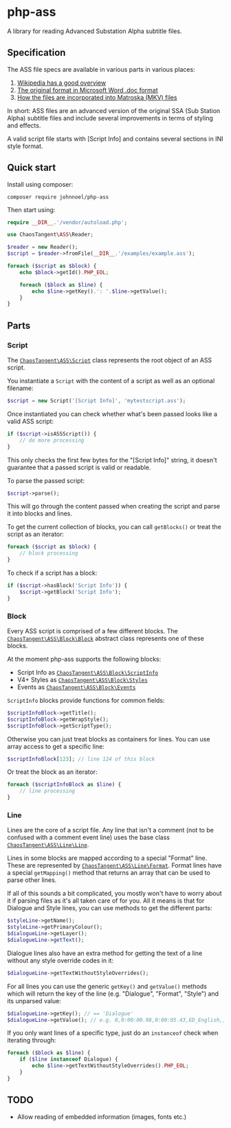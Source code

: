 # php-ass

A library for reading Advanced Substation Alpha subtitle files.

## Specification

The ASS file specs are available in various parts in various places:

1. [Wikipedia has a good overview](https://en.wikipedia.org/wiki/SubStation_Alpha#Advanced_SubStation_Alpha)
2. [The original format in Microsoft Word .doc format](http://www.perlfu.co.uk/projects/asa/ass-specs.doc)
3. [How the files are incorporated into Matroska (MKV) files](http://www.matroska.org/technical/specs/subtitles/ssa.html)

In short: ASS files are an advanced version of the original SSA (Sub Station Alpha) subtitle files and include several improvements in terms of styling and effects.

A valid script file starts with [Script Info] and contains several sections in INI style format.

## Quick start

Install using composer:

```shell
composer require johnnoel/php-ass
```

Then start using:

```php
require __DIR__.'/vendor/autoload.php';

use ChaosTangent\ASS\Reader;

$reader = new Reader();
$script = $reader->fromFile(__DIR__.'/examples/example.ass');

foreach ($script as $block) {
    echo $block->getId().PHP_EOL;

    foreach ($block as $line) {
        echo $line->getKey().': '.$line->getValue();
    }
}
```

## Parts

### Script

The [`ChaosTangent\ASS\Script`](src/ChaosTangent/ASS/Script.php) class represents the root object of an ASS script.

You instantiate a `Script` with the content of a script as well as an optional filename:

```php
$script = new Script('[Script Info]', 'mytestscript.ass');
```

Once instantiated you can check whether what's been passed looks like a valid ASS script:

```php
if ($script->isASSScript()) {
    // do more processing
}
```

This only checks the first few bytes for the "[Script Info]" string, it doesn't guarantee that a passed script is valid or readable.

To parse the passed script:

```php
$script->parse();
```

This will go through the content passed when creating the script and parse it into blocks and lines.

To get the current collection of blocks, you can call `getBlocks()` or treat the script as an iterator:

```php
foreach ($script as $block) {
    // block processing
}
```

To check if a script has a block:

```php
if ($script->hasBlock('Script Info')) {
    $script->getBlock('Script Info');
}
```

### Block

Every ASS script is comprised of a few different blocks. The [`ChaosTangent\ASS\Block\Block`](src/ChaosTangent/ASS/Block/Block.php) abstract class represents one of these blocks.

At the moment php-ass supports the following blocks:

* Script Info as [`ChaosTangent\ASS\Block\ScriptInfo`](src/ChaosTangent/ASS/Block/ScriptInfo.php)
* V4+ Styles as [`ChaosTangent\ASS\Block\Styles`](src/ChaosTangent/ASS/Block/Styles.php)
* Events as [`ChaosTangent\ASS\Block\Events`](src/ChaosTangent/ASS/Block/Events.php)

`ScriptInfo` blocks provide functions for common fields:

```php
$scriptInfoBlock->getTitle();
$scriptInfoBlock->getWrapStyle();
$scriptInfoBlock->getScriptType();
```

Otherwise you can just treat blocks as containers for lines. You can use array access to get a specific line:

```php
$scriptInfoBlock[123]; // line 124 of this block
```

Or treat the block as an iterator:

```php
foreach ($scriptInfoBlock as $line) {
    // line processing
}
```

### Line

Lines are the core of a script file. Any line that isn't a comment (not to be confused with a comment event line) uses the base class [`ChaosTangent\ASS\Line\Line`](src/ChaosTangent/ASS/Line/Line.php).

Lines in some blocks are mapped according to a special "Format" line. These are represented by [`ChaosTangent\ASS\Line\Format`](src/ChaosTangent/ASS/Line/Format.php). Format lines have a special `getMapping()` method that returns an array that can be used to parse other lines.

If all of this sounds a bit complicated, you mostly won't have to worry about it if parsing files as it's all taken care of for you. All it means is that for Dialogue and Style lines, you can use methods to get the different parts:

```php
$styleLine->getName();
$styleLine->getPrimaryColour();
$dialogueLine->getLayer();
$dialogueLine->getText();
```

Dialogue lines also have an extra method for getting the text of a line without any style override codes in it:

```php
$dialogueLine->getTextWithoutStyleOverrides();
```

For all lines you can use the generic `getKey()` and `getValue()` methods which will return the key of the line (e.g. "Dialogue", "Format", "Style") and its unparsed value:

```php
$dialogueLine->getKey(); // == 'Dialogue'
$dialogueLine->getValue(); // e.g. 0,0:00:00.98,0:00:05.43,ED_English,,0,0,0,,{\fad(100,200)\blur5\c&H000010&\3c&H80A0C0&}My destiny,
```

If you only want lines of a specific type, just do an `instanceof` check when iterating through:

```php
foreach ($block as $line) {
    if ($line instanceof Dialogue) {
        echo $line->getTextWithoutStyleOverrides().PHP_EOL;
    }
}
```

## TODO

* Allow reading of embedded information (images, fonts etc.)
